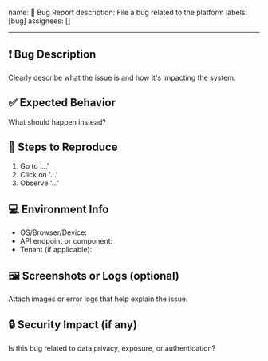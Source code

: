 name: 🐞 Bug Report
description: File a bug related to the platform
labels: [bug]
assignees: []

---

## ❗ Bug Description

Clearly describe what the issue is and how it's impacting the system.

## ✅ Expected Behavior

What should happen instead?

## 🧪 Steps to Reproduce

1. Go to '...'
2. Click on '...'
3. Observe '...'

## 💻 Environment Info

- OS/Browser/Device:
- API endpoint or component:
- Tenant (if applicable):

## 🖼️ Screenshots or Logs (optional)

Attach images or error logs that help explain the issue.

## 🔒 Security Impact (if any)

Is this bug related to data privacy, exposure, or authentication?

